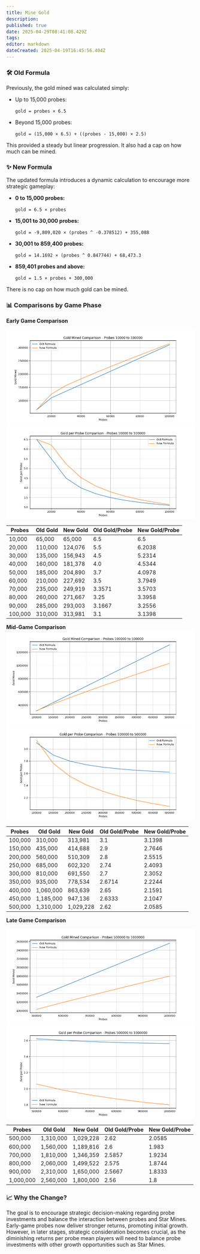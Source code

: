 ```yaml
---
title: Mine Gold
description: 
published: true
date: 2025-04-29T08:41:08.429Z
tags: 
editor: markdown
dateCreated: 2025-04-19T16:45:56.404Z
---
```


### 🛠️ **Old Formula**
Previously, the gold mined was calculated simply:
- Up to 15,000 probes:
  ```
  gold = probes × 6.5
  ```
- Beyond 15,000 probes:
  ```
  gold = (15,000 × 6.5) + ((probes - 15,000) × 2.5)
  ```

This provided a steady but linear progression. It also had a cap on how much can be mined.

### ✨ **New Formula**
The updated formula introduces a dynamic calculation to encourage more strategic gameplay:

- **0 to 15,000 probes:** 
  ```
  gold = 6.5 × probes
  ```

- **15,001 to 30,000 probes:**
  ```
  gold = -9,809,020 × (probes ^ -0.378512) + 355,088
  ```

- **30,001 to 859,400 probes:**
  ```
  gold = 14.1692 × (probes ^ 0.847744) + 68,473.3
  ```

- **859,401 probes and above:**
  ```
  gold = 1.5 × probes + 300,000
  ```
  
There is no cap on how much gold can be mined.


### 📊 **Comparisons by Game Phase**

**Early Game Comparison**

![gold_mined_comparison_probes_10000_to_100000.png](/gold_mined_comparison_probes_10000_to_100000.png)
![gold_per_probe_comparison_probes_10000_to_100000.png](/gold_per_probe_comparison_probes_10000_to_100000.png)

| Probes | Old Gold | New Gold | Old Gold/Probe | New Gold/Probe |
|--------|----------|----------|----------------|----------------|
| 10,000 | 65,000   | 65,000   | 6.5            | 6.5            |
| 20,000 | 110,000  | 124,076  | 5.5            | 6.2038         |
| 30,000 | 135,000  | 156,943  | 4.5            | 5.2314         |
| 40,000 | 160,000  | 181,378  | 4.0            | 4.5344         |
| 50,000 | 185,000  | 204,890  | 3.7            | 4.0978         |
| 60,000 | 210,000  | 227,692  | 3.5            | 3.7949         |
| 70,000 | 235,000  | 249,919  | 3.3571         | 3.5703         |
| 80,000 | 260,000  | 271,667  | 3.25           | 3.3958         |
| 90,000 | 285,000  | 293,003  | 3.1667         | 3.2556         |
|100,000 | 310,000  | 313,981  | 3.1            | 3.1398         |

**Mid-Game Comparison**
![gold_mined_comparison_probes_100000_to_500000.png](/gold_mined_comparison_probes_100000_to_500000.png)
![gold_per_probe_comparison_probes_100000_to_500000.png](/gold_per_probe_comparison_probes_100000_to_500000.png)

| Probes | Old Gold | New Gold | Old Gold/Probe | New Gold/Probe |
|--------|----------|----------|----------------|----------------|
|100,000 | 310,000  | 313,981  | 3.1            | 3.1398         |
|150,000 | 435,000  | 414,688  | 2.9            | 2.7646         |
|200,000 | 560,000  | 510,309  | 2.8            | 2.5515         |
|250,000 | 685,000  | 602,320  | 2.74           | 2.4093         |
|300,000 | 810,000  | 691,550  | 2.7            | 2.3052         |
|350,000 | 935,000  | 778,534  | 2.6714         | 2.2244         |
|400,000 |1,060,000 | 863,639  | 2.65           | 2.1591         |
|450,000 |1,185,000 | 947,136  | 2.6333         | 2.1047         |
|500,000 |1,310,000 |1,029,228 | 2.62           | 2.0585         |

**Late Game Comparison**

![gold_mined_comparison_probes_500000_to_1000000.png](/gold_mined_comparison_probes_500000_to_1000000.png)
![gold_per_probe_comparison_probes_500000_to_1000000.png](/gold_per_probe_comparison_probes_500000_to_1000000.png)

| Probes | Old Gold | New Gold | Old Gold/Probe | New Gold/Probe |
|--------|----------|----------|----------------|----------------|
|500,000 |1,310,000 |1,029,228 | 2.62           | 2.0585         |
|600,000 |1,560,000 |1,189,816 | 2.6            | 1.983          |
|700,000 |1,810,000 |1,346,359 | 2.5857         | 1.9234         |
|800,000 |2,060,000 |1,499,522 | 2.575          | 1.8744         |
|900,000 |2,310,000 |1,650,000 | 2.5667         | 1.8333         |
|1,000,000|2,560,000|1,800,000 | 2.56           | 1.8            |

### 📈 **Why the Change?**
The goal is to encourage strategic decision-making regarding probe investments and balance the interaction between probes and Star Mines. Early-game probes now deliver stronger returns, promoting initial growth. However, in later stages, strategic consideration becomes crucial, as the diminishing returns per probe mean players will need to balance probe investments with other growth opportunities such as Star Mines.
